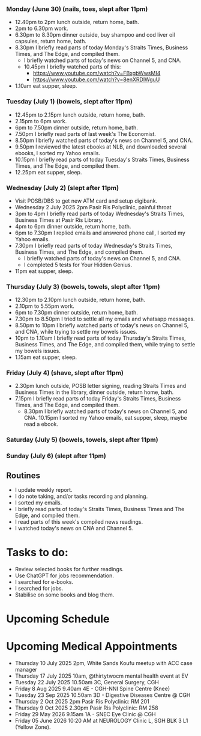 ### Monday (June 30) (nails, toes, slept after 11pm)
- 12.40pm to 2pm lunch outside, return home, bath.
- 2pm to 6.30pm work.
- 6.30pm to 8.30pm dinner outside, buy shampoo and cod liver oil capsules, return home, bath.
- 8.30pm I briefly read parts of today Monday's Straits Times, Business Times, and The Edge, and compiled them.
    - I briefly watched parts of today's news on Channel 5, and CNA.
    - 10.45pm I briefly watched parts of this:
        - https://www.youtube.com/watch?v=FBxgbWwsMI4
        - https://www.youtube.com/watch?v=8enXRDlWguU
- 1.10am eat supper, sleep.

### Tuesday (July 1) (bowels, slept after 11pm)
- 12.45pm to 2.15pm lunch outside, return home, bath.
- 2.15pm to 6pm work.
- 6pm to 7.50pm dinner outside, return home, bath.
- 7.50pm I briefly read parts of last week's The Economist.
- 8.50pm I briefly watched parts of today's news on Channel 5, and CNA.
- 9.50pm I reviewed the latest ebooks at NLB, and downloaded several ebooks, I sorted my Yahoo emails.
- 10.15pm I briefly read parts of today Tuesday's Straits Times, Business Times, and The Edge, and compiled them.
- 12.25pm eat supper, sleep.

### Wednesday (July 2) (slept after 11pm)
- Visit POSB/DBS to get new ATM card and setup digibank.
- Wednesday 2 July 2025 2pm Pasir Ris Polyclinic, painful throat
- 3pm to 4pm I briefly read parts of today Wednesday's Straits Times, Business Times at Pasir Ris Library.
- 4pm to 6pm dinner outside, return home, bath.
- 6pm to 7.30pm I replied emails and answered phone call, I sorted my Yahoo emails.
- 7.30pm I briefly read parts of today Wednesday's Straits Times, Business Times, and The Edge, and compiled them.
    - I briefly watched parts of today's news on Channel 5, and CNA.
    - I completed 5 tests for Your Hidden Genius.
- 11pm eat supper, sleep.

### Thursday (July 3) (bowels, towels, slept after 11pm)
- 12.30pm to 2.10pm lunch outside, return home, bath.
- 2.10pm to 5.55pm work.
- 6pm to 7.30pm dinner outside, return home, bath.
- 7.30pm to 8.50pm I tried to settle all my emails and whatsapp messages.
- 8.50pm to 10pm I briefly watched parts of today's news on Channel 5, and CNA, while trying to settle my bowels issues.
- 10pm to 1.10am  I briefly read parts of today Thursday's Straits Times, Business Times, and The Edge, and compiled them, while trying to settle my bowels issues.
- 1.15am eat supper, sleep.

### Friday (July 4) (shave, slept after 11pm)
- 2.30pm lunch outside, POSB letter signing, reading Straits Times and Business Times in the library, dinner outside, return home, bath.
- 7.15pm I briefly read parts of today Friday's Straits Times, Business Times, and The Edge, and compiled them.
    - 8.30pm I briefly watched parts of today's news on Channel 5, and CNA.
10.15pm I sorted my Yahoo emails, eat supper, sleep, maybe read a ebook.

### Saturday (July 5) (bowels, towels, slept after 11pm)


### Sunday (July 6) (slept after 11pm)







## Routines
- I update weekly report.
- I do note taking, and/or tasks recording and planning.
- I sorted my emails.
- I briefly read parts of today's Straits Times, Business Times and The Edge, and compiled them.
- I read parts of this week's compiled news readings.
- I watched today's news on CNA and Channel 5.

# Tasks to do:
- Review selected books for further readings.
- Use ChatGPT for jobs recommendation.
- I searched for e-books.
- I searched for jobs.
- Stabilise on some books and blog them.

# Upcoming Schedule

# Upcoming Medical Appointments
- Thursday 10 July 2025 2pm, White Sands Koufu meetup with ACC case manager
- Thursday 17 July 2025 10am, @thirtytwocm mental health event at EV
- Tuesday 22 July 2025 10.50am 3C, General Surgery, CGH
- Friday 8 Aug 2025 9.40am 4E - CGH-NNI Spine Centre (Knee)
- Tuesday 23 Sep 2025 10.50am 3D - Digestive Diseases Centre @ CGH
- Thursday 2 Oct 2025 2pm Pasir Ris Polyclinic: RM 201
- Thursday 9 Oct 2025 2.30pm Pasir Ris Polyclinic: RM 258
- Friday 29 May 2026 9.15am 1A - SNEC Eye Clinic @ CGH
- Friday 05 June 2026 10:20 AM at NEUROLOGY Clinic L, SGH BLK 3 L1 (Yellow Zone).
